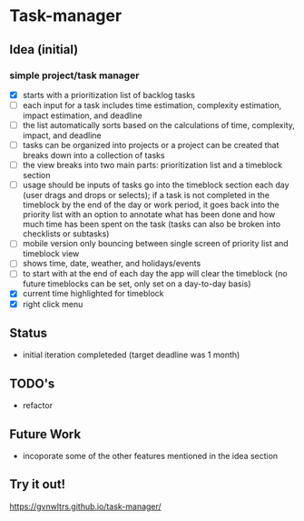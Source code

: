 # Task-manager

## Idea (initial)
### simple project/task manager 
  - [x] starts with a prioritization list of backlog tasks
  - [ ] each input for a task includes time estimation, complexity estimation, impact estimation, and deadline 
  - [ ] the list automatically sorts based on the calculations of time, complexity, impact, and deadline 
  - [ ] tasks can be organized into projects or a project can be created that breaks down into a collection of tasks 
  - [ ] the view breaks into two main parts: prioritization list and a timeblock section
  - [ ] usage should be inputs of tasks go into the timeblock section each day (user drags and drops or selects); if a task is not completed in the timeblock by the end of the day or work period, it goes back into the priority list with an option to annotate what has been done and how much time has been spent on the task (tasks can also be broken into checklists or subtasks) 
  - [ ] mobile version only bouncing between single screen of priority list and timeblock view 
  - [ ] shows time, date, weather, and holidays/events 
  - [ ] to start with at the end of each day the app will clear the timeblock (no future timeblocks can be set, only set on a day-to-day basis) 
  - [x] current time highlighted for timeblock
  - [x] right click menu

## Status 
- initial iteration completeded (target deadline was 1 month) 

## TODO's 
- refactor 

## Future Work 
- incoporate some of the other features mentioned in the idea section 

## Try it out! 
https://gvnwltrs.github.io/task-manager/
